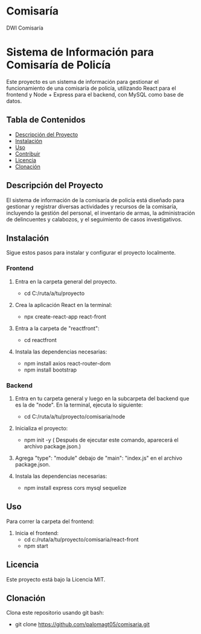 # Comisaría
DWI Comisaría

# Sistema de Información para Comisaría de Policía

Este proyecto es un sistema de información para gestionar el funcionamiento de una comisaría de policía, utilizando React para el frontend y Node + Express para el backend, con MySQL como base de datos.

## Tabla de Contenidos
- [Descripción del Proyecto](#descripción-del-proyecto)
- [Instalación](#instalación)
- [Uso](#uso)
- [Contribuir](#contribuir)
- [Licencia](#licencia)
- [Clonación](#clonación)

## Descripción del Proyecto

El sistema de información de la comisaría de policía está diseñado para gestionar y registrar diversas actividades y recursos de la comisaría, incluyendo la gestión del personal, el inventario de armas, la administración de delincuentes y calabozos, y el seguimiento de casos investigativos.

## Instalación

Sigue estos pasos para instalar y configurar el proyecto localmente.

### Frontend

1. Entra en la carpeta general del proyecto.
      * cd  C:/ruta/a/tu/proyecto

2. Crea la aplicación React en la terminal:
      * npx create-react-app react-front

3. Entra a la carpeta de "reactfront":
      * cd reactfront

4. Instala las dependencias necesarias:
     * npm install axios react-router-dom 
     *  npm install bootstrap

### Backend
1. Entra en tu carpeta general y luego en la subcarpeta del backend que es la de "node". En la terminal, ejecuta lo siguiente:
    * cd C:/ruta/a/tu/proyecto/comisaria/node

2. Inicializa el proyecto:
     * npm init -y
( Después de ejecutar este comando, aparecerá el archivo package.json.)

3. Agrega "type": "module" debajo de "main": "index.js" en el archivo package.json.

4. Instala las dependencias necesarias:
     * npm install express cors mysql sequelize

## Uso
Para correr la carpeta del frontend:

1. Inicia el frontend:
     * cd c:/ruta/a/tu/proyecto/comisaria/react-front
     * npm start

## Licencia
Este proyecto está bajo la Licencia MIT.

## Clonación
Clona este repositorio usando git bash:

* git clone https://github.com/palomagt05/comisaria.git